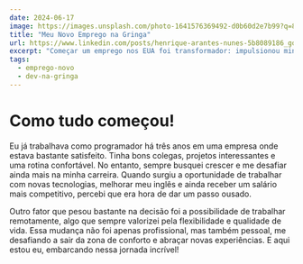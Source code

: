 ```yaml
---
date: 2024-06-17
image: https://images.unsplash.com/photo-1641576369492-d0b60d2e7b99?q=80&w=2070&auto=format&fit=crop&ixlib=rb-4.0.3&ixid=M3wxMjA3fDB8MHxwaG90by1wYWdlfHx8fGVufDB8fHx8fA%3D%3D
title: "Meu Novo Emprego na Gringa"
url: https://www.linkedin.com/posts/henrique-arantes-nunes-5b8089186_gostaria-de-compartilhar-que-estou-come%C3%A7ando-activity-7206013926449307648-LTGM?utm_source=share&utm_medium=member_desktop
excerpt: "Começar um emprego nos EUA foi transformador: impulsionou minha carreira como programador, melhorou minha vida financeira e levou meu inglês a outro nível."
tags:
  - emprego-novo
  - dev-na-gringa
---
```


# Como tudo começou!

Eu já trabalhava como programador há três anos em uma empresa onde estava bastante satisfeito. Tinha bons colegas, projetos interessantes e uma rotina confortável. No entanto, sempre busquei crescer e me desafiar ainda mais na minha carreira. Quando surgiu a oportunidade de trabalhar com novas tecnologias, melhorar meu inglês e ainda receber um salário mais competitivo, percebi que era hora de dar um passo ousado.

Outro fator que pesou bastante na decisão foi a possibilidade de trabalhar remotamente, algo que sempre valorizei pela flexibilidade e qualidade de vida. Essa mudança não foi apenas profissional, mas também pessoal, me desafiando a sair da zona de conforto e abraçar novas experiências. E aqui estou eu, embarcando nessa jornada incrível!
